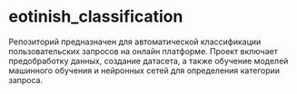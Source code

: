 # eotinish_classification
Репозиторий предназначен для автоматической классификации пользовательских запросов на онлайн платформе. Проект включает предобработку данных, создание датасета, а также обучение моделей машинного обучения и нейронных сетей для определения категории запроса.
